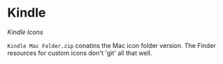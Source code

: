 # Kindle

_Kindle Icons_

```Kindle Mac Folder.zip``` conatins the Mac icon folder version. The Finder resources for custom icons don't 'git' all that well.
